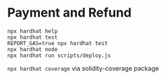 # Payment and Refund


```shell
npx hardhat help
npx hardhat test
REPORT_GAS=true npx hardhat test
npx hardhat node
npx hardhat run scripts/deploy.js
```

`npx hardhat coverage` via solidity-coverage package
